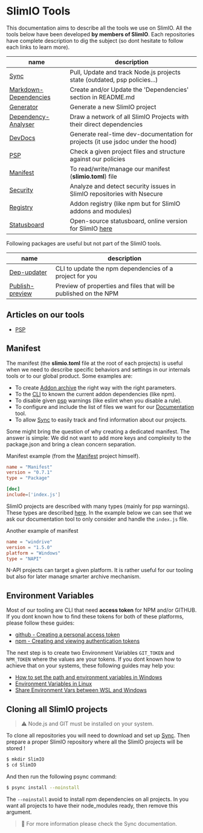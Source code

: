 # SlimIO Tools
This documentation aims to describe all the tools we use on SlimIO. All the tools below have been developed **by members of SlimIO**. Each repositories have complete description to dig the subject (so dont hesitate to follow each links to learn more).

| name | description |
| --- | --- |
| [Sync](https://github.com/SlimIO/Sync) | Pull, Update and track Node.js projects state (outdated, psp policies...) |
| [Markdown-Dependencies](https://github.com/SlimIO/Markdown-Dependencies) | Create and/or Update the 'Dependencies' section in README.md |
| [Generator](https://github.com/SlimIO/Generator) | Generate a new SlimIO project |
| [Dependency-Analyser](https://github.com/SlimIO/Dependency-Analyser) | Draw a network of all SlimIO Projects with their direct dependencies |
| [DevDocs](https://github.com/SlimIO/devdocs) | Generate real-time dev-documentation for projects (it use jsdoc under the hood) |
| [PSP](https://github.com/SlimIO/psp) | Check a given project files and structure against our policies |
| [Manifest](https://github.com/SlimIO/Manifest) | To read/write/manage our manifest (**slimio.toml**) file |
| [Security](https://github.com/SlimIO/Security) | Analyze and detect security issues in SlimIO repositories with Nsecure |
| [Registry](https://github.com/SlimIO/Registry) | Addon registry (like npm but for SlimIO addons and modules) |
| [Statusboard](https://github.com/SlimIO/statusboard) | Open-source statusboard, online version for SlimIO [here](https://slimio-statusboard.herokuapp.com/) |

Following packages are useful but not part of the SlimIO tools.

| name | description |
| --- | --- |
| [Dep-updater](https://github.com/fraxken/dep-updater) | CLI to update the npm dependencies of a project for you |
| [Publish-preview](https://github.com/fraxken/publish-preview) | Preview of properties and files that will be published on the NPM 

## Articles on our tools

- [PSP](https://dev.to/fraxken/slimio-tool-psp-5116) 

## Manifest

The manifest (the **slimio.toml** file at the root of each projects) is useful when we need to describe specific behaviors and settings in our internals tools or to our global product. Some examples are:

- To create [Addon archive](https://github.com/SlimIO/Bundler) the right way with the right parameters.
- To the [CLI](https://github.com/SlimIO/CLI) to known the current addon dependencies (like npm).
- To disable given [psp](https://github.com/SlimIO/psp) warnings (like eslint when you disable a rule).
- To configure and include the list of files we want for our [Documentation](https://github.com/SlimIO/documentation) tool.
- To allow [Sync](https://github.com/SlimIO/Sync) to easily track and find information about our projects.

Some might bring the question of why creating a dedicated manifest. The answer is simple: We did not want to add more keys and complexity to the package.json and bring a clean concern separation.

Manifest example (from the [Manifest](https://github.com/SlimIO/Manifest) project himself).

```toml
name = "Manifest"
version = "0.7.1"
type = "Package"

[doc]
include=['index.js']
```

SlimIO projects are described with many types (mainly for psp warnings). These types are described [here](https://github.com/SlimIO/Manifest#available-types). In the example below we can see that we ask our documentation tool to only consider and handle the `index.js` file.

Another example of manifest

```toml
name = "windrive"
version = "1.5.0"
platform = "Windows"
type = "NAPI"
```

N-API projects can target a given platform. It is rather useful for our tooling but also for later manage smarter archive mechanism.

## Environment Variables

Most of our tooling are CLI that need **access token** for NPM and/or GITHUB. If you dont known how to find these tokens for both of these platforms, please follow these guides:

- [github - Creating a personal access token](https://help.github.com/en/articles/creating-a-personal-access-token-for-the-command-line)
- [npm - Creating and viewing authentication tokens](https://docs.npmjs.com/creating-and-viewing-authentication-tokens)

The next step is to create two Environment Variables `GIT_TOKEN` and `NPM_TOKEN` where the values are your tokens. If you dont known how to achieve that on your systems, these following guides may help you:

- [How to set the path and environment variables in Windows](https://www.computerhope.com/issues/ch000549.htm)
- [Environment Variables in Linux](https://www.digitalocean.com/community/tutorials/how-to-read-and-set-environmental-and-shell-variables-on-a-linux-vps)
- [Share Environment Vars between WSL and Windows](https://devblogs.microsoft.com/commandline/share-environment-vars-between-wsl-and-windows/)

## Cloning all SlimIO projects

> ⚠️ Node.js and GIT must be installed on your system.

To clone all repositories you will need to download and set up [Sync](https://github.com/SlimIO/Sync#getting-started). Then prepare a proper SlimIO repository where all the SlimIO projects will be stored !

```bash
$ mkdir SlimIO
$ cd SlimIO
```

And then run the following psync command:
```bash
$ psync install --noinstall
```

The `--noinstall` avoid to install npm dependencies on all projects. In you want all projects to have their node_modules ready, then remove this argument.

> 👀 For more information please check the Sync documentation.
